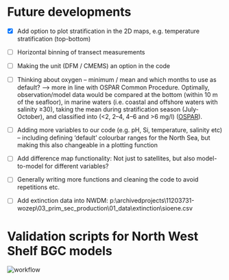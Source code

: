# Future developments

- [x] Add option to plot stratification in the 2D maps, e.g. temperature stratification (top-bottom)
- [ ]	Horizontal binning of transect measurements
- [ ]	Making the unit (DFM / CMEMS) an option in the code
- [ ]	Thinking about oxygen – minimum / mean and which months to use as default? --> more in line with OSPAR Common Procedure. Optimally, observation/model data would be compared at the bottom (within 10 m of the seafloor), in marine waters (i.e. coastal and offshore waters with salinity ≥30), taking the mean during stratification season (July-October), and classified into (<2, 2–4, 4–6 and >6 mg/l) ([OSPAR](https://oap.ospar.org/en/ospar-assessments/intermediate-assessment-2017/pressures-human-activities/eutrophication/dissolved-oxygen/)).

- [ ]	Adding more variables to our code (e.g. pH, Si, temperature, salinity etc) – including defining ‘default’ colourbar ranges for the North Sea, but making this also changeable in a plotting function
- [ ]	Add difference map functionality: Not just to satellites, but also model-to-model for different variables?
- [ ]	Generally writing more functions and cleaning the code to avoid repetitions etc.
- [ ]	Add extinction data into NWDM: p:\archivedprojects\11203731-wozep\03_prim_sec_production\01_data\extinction\sioene.csv


# Validation scripts for North West Shelf BGC models

![workflow](https://github.com/user-attachments/assets/02dfeca8-927d-41fb-b158-9efa1c3cb612)




